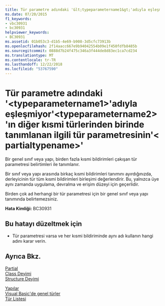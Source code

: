 ```yaml
---
title: Tür parametre adındaki '&lt;typeparametername1&gt;'adıyla eşleşmiyor'&lt;typeparametername2&gt;'ın diğer kısmi türlerinden birinde tanımlanan ilgili tür parametresinin'&lt; partialtypename&gt;'
ms.date: 07/20/2015
f1_keywords:
- vbc30931
- bc30931
helpviewer_keywords:
- BC30931
ms.assetid: 01b053c3-d1b5-4e69-b908-3d5cfc73913b
ms.openlocfilehash: 2f14aacc667e9b94042554b09e1f450fdfb8485b
ms.sourcegitcommit: 0888d7b24f475c346a3f444de8d83ec1ca7cd234
ms.translationtype: MT
ms.contentlocale: tr-TR
ms.lasthandoff: 12/22/2018
ms.locfileid: "53767590"
---
```

# <a name="type-parameter-name-lttypeparametername1gt-does-not-match-the-name-lttypeparametername2gt-of-the-corresponding-type-parameter-defined-on-one-of-the-other-partial-types-of-ltpartialtypenamegt"></a>Tür parametre adındaki '&lt;typeparametername1&gt;'adıyla eşleşmiyor'&lt;typeparametername2&gt;'ın diğer kısmi türlerinden birinde tanımlanan ilgili tür parametresinin'&lt; partialtypename&gt;'
Bir genel sınıf veya yapı, birden fazla kısmi bildirimleri çakışan tür parametresi belirtimleri ile tanımlanır.  
  
 Bir sınıf veya yapı arasında birkaç kısmi bildirimleri tanımını ayırdığınızda, derleyicinin tür tüm kısmi bildirimleri birleşimi değerlendirir. Bu, yalnızca üye aynı zamanda uygulama, devralma ve erişim düzeyi için geçerlidir.  
  
 Birden çok ad herhangi bir tür parametresi için bir genel sınıf veya yapı tanımında belirtemezsiniz.  
  
 **Hata Kimliği:** BC30931  
  
## <a name="to-correct-this-error"></a>Bu hatayı düzeltmek için  
  
-   Tür parametresi varsa ve her kısmi bildiriminde aynı adı kullanın hangi adını karar verin.  
  
## <a name="see-also"></a>Ayrıca Bkz.  
 [Partial](../../visual-basic/language-reference/modifiers/partial.md)  
 [Class Deyimi](../../visual-basic/language-reference/statements/class-statement.md)  
 [Structure Deyimi](../../visual-basic/language-reference/statements/structure-statement.md)  
   
 [Yapılar](../../visual-basic/programming-guide/language-features/data-types/structures.md)  
 [Visual Basic'de genel türler](../../visual-basic/programming-guide/language-features/data-types/generic-types.md)  
 [Tür Listesi](../../visual-basic/language-reference/statements/type-list.md)
